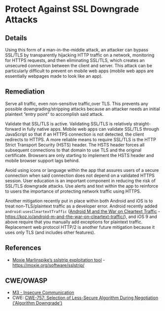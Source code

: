 # Protect Against SSL Downgrade Attacks

## Details

Using this form of a man-in-the-middle attack, an attacker can bypass SSL/TLS by transparently hijacking HTTP traffic on a network, monitoring for HTTPS requests, and then eliminating SSL/TLS, which creates an unsecured connection between the client and server. This attack can be particularly difficult to prevent on mobile web apps (mobile web apps are essentially webpages made to look like an app).

## Remediation

Serve all traffic, even non-sensitive traffic,over TLS. This prevents any possible downgrading/stripping attacks because an attacker needs an initial plaintext “entry point” to accomplish said attack.

Validate that SSL/TLS is active. Validating SSL/TLS is relatively straight-forward in fully native apps. Mobile web apps can validate SSL/TLS through JavaScript so that if an HTTPS connection is not detected, the client redirects to HTTPS. A more reliable means to require SSL/TLS is the HTTP Strict Transport Security (HSTS) header. The HSTS header forces all subsequent connections to that domain to use TLS and the original certificate. Browsers are only starting to implement the HSTS header and mobile browser support lags behind.

Avoid using icons or language  within the app that assures users of a secure connection when said connection does not depend on a validated HTTPS session. User education is an important component in reducing the risk of SSL/TLS downgrade attacks. Use alerts and text within the app to reinforce to users the importance of protecting network traffic using HTTPS.

Another mitigation recently put in place within both Android and iOS is to treat non-TLS/plaintext traffic as a developer error. Android recently added `android:usesCleartextTraffic` ([Android M and the War on Cleartext Traffic](https://koz.io/android-m-and-the-war-on-cleartext-traffic/) - https://koz.io/android-m-and-the-war-on-cleartext-traffic/), and iOS 9 and above require that you manually add exceptions for plaintext traffic. Replacement web protocol HTTP/2 is another future mitigation because it uses only TLS (and includes other features).

## References

* [Moxie Marlinspike’s sslstrip exploitation tool](https://moxie.org/software/sslstrip/) - https://moxie.org/software/sslstrip/

## CWE/OWASP

 * [M3 - Insecure Communication](https://www.owasp.org/index.php/Mobile_Top_10_2016-M2-Insecure_Data_Storage)
 * CWE: [CWE-757: Selection of Less-Secure Algorithm During Negotiation ('Algorithm Downgrade')](http://cwe.mitre.org/data/definitions/757.html)
